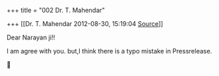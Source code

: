 +++
title = "002 Dr. T. Mahendar"

+++
[[Dr. T. Mahendar	2012-08-30, 15:19:04 [Source](https://groups.google.com/g/bvparishat/c/AjiZUboo7N8)]]



Dear Narayan ji!!

I am agree with you. but,I think there is a typo mistake in Pressrelease.



